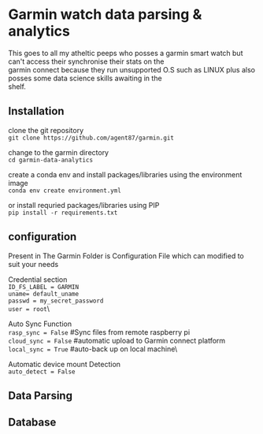 # Garmin watch data parsing & analytics
This goes to all my atheltic peeps who posses a garmin smart watch but can't access their synchronise their stats on the \
garmin connect because they run unsupported O.S such as LINUX plus also posses some data science skills awaiting in the  \
shelf.

## Installation
clone the git repository\
`git clone https://github.com/agent87/garmin.git`

change to the garmin directory\
`cd garmin-data-analytics`

create a conda env and install packages/libraries using the environment image\
`conda env create environment.yml`

or install requried packages/libraries using PIP\
`pip install -r requirements.txt`

## configuration
Present in The Garmin Folder is Configuration File which can modified to suit your needs

Credential section\
`ID_FS_LABEL = GARMIN`\
`uname= default_uname`\
`passwd = my_secret_password`\
`user = root`\


Auto Sync Function\
`rasp_sync = False`   #Sync files from remote raspberry pi\
`cloud_sync = False`  #automatic upload to Garmin connect platform\
`local_sync = True`  #auto-back up on local machine\

Automatic device mount Detection\
`auto_detect = False`

## Data Parsing

## Database
